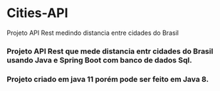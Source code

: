 # Cities-API
Projeto API Rest medindo distancia entre cidades do Brasil

### Projeto API Rest que mede distancia entr cidades do Brasil usando Java e Spring Boot com banco de dados Sql.

### Projeto criado em java 11 porém pode ser feito em Java 8.
